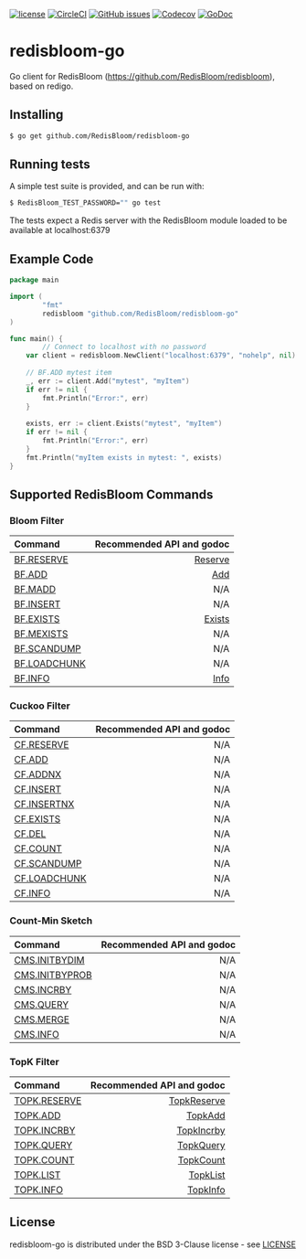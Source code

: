 [![license](https://img.shields.io/github/license/RedisBloom/redisbloom-go.svg)](https://github.com/RedisBloom/redisbloom-go)
[![CircleCI](https://circleci.com/gh/RedisBloom/redisbloom-go.svg?style=svg)](https://circleci.com/gh/RedisBloom/redisbloom-go)
[![GitHub issues](https://img.shields.io/github/release/RedisBloom/redisbloom-go.svg)](https://github.com/RedisBloom/redisbloom-go/releases/latest)
[![Codecov](https://codecov.io/gh/RedisBloom/redisbloom-go/branch/master/graph/badge.svg)](https://codecov.io/gh/RedisBloom/redisbloom-go)
[![GoDoc](https://godoc.org/github.com/RedisBloom/redisbloom-go?status.svg)](https://godoc.org/github.com/RedisBloom/redisbloom-go)


# redisbloom-go

Go client for RedisBloom (https://github.com/RedisBloom/redisbloom), based on redigo.

## Installing

```sh
$ go get github.com/RedisBloom/redisbloom-go
```

## Running tests

A simple test suite is provided, and can be run with:

```sh
$ RedisBloom_TEST_PASSWORD="" go test
```

The tests expect a Redis server with the RedisBloom module loaded to be available at localhost:6379

## Example Code

```go
package main 

import (
        "fmt"
        redisbloom "github.com/RedisBloom/redisbloom-go"
)

func main() {
		// Connect to localhost with no password
    var client = redisbloom.NewClient("localhost:6379", "nohelp", nil)
       
    // BF.ADD mytest item 
    _, err := client.Add("mytest", "myItem")
    if err != nil {
        fmt.Println("Error:", err)
    }
    
    exists, err := client.Exists("mytest", "myItem")
    if err != nil {
        fmt.Println("Error:", err)
    }
    fmt.Println("myItem exists in mytest: ", exists)
}
```

## Supported RedisBloom Commands

### Bloom Filter

| Command | Recommended API and godoc  |
| :---          |  ----: |
| [BF.RESERVE](https://oss.redislabs.com/redisbloom/Bloom_Commands/#bfreserve) | [Reserve](https://godoc.org/github.com/RedisBloom/redisbloom-go#Client.Reserve) |
| [BF.ADD](https://oss.redislabs.com/redisbloom/Bloom_Commands/#bfadd) | [Add](https://godoc.org/github.com/RedisBloom/redisbloom-go#Client.Add) |
| [BF.MADD](https://oss.redislabs.com/redisbloom/Bloom_Commands/#bfmadd) | N/A |
| [BF.INSERT](https://oss.redislabs.com/redisbloom/Bloom_Commands/#bfinsert) | N/A |
| [BF.EXISTS](https://oss.redislabs.com/redisbloom/Bloom_Commands/#bfexists) | [Exists](https://godoc.org/github.com/RedisBloom/redisbloom-go#Client.Exists) |
| [BF.MEXISTS](https://oss.redislabs.com/redisbloom/Bloom_Commands/#bfmexists) | N/A |
| [BF.SCANDUMP](https://oss.redislabs.com/redisbloom/Bloom_Commands/#bfscandump) | N/A |
| [BF.LOADCHUNK](https://oss.redislabs.com/redisbloom/Bloom_Commands/#bfloadchunk) | N/A |
| [BF.INFO](https://oss.redislabs.com/redisbloom/Bloom_Commands/#bfinfo) | [Info](https://godoc.org/github.com/RedisBloom/redisbloom-go#Client.Info) |

### Cuckoo Filter

| Command | Recommended API and godoc  |
| :---          |  ----: |
| [CF.RESERVE](https://oss.redislabs.com/redisbloom/Cuckoo_Commands/#cfreserve) | N/A |
| [CF.ADD](https://oss.redislabs.com/redisbloom/Cuckoo_Commands/#cfadd) |  N/A |
| [CF.ADDNX](https://oss.redislabs.com/redisbloom/Cuckoo_Commands/#cfaddnx) |  N/A |
| [CF.INSERT](https://oss.redislabs.com/redisbloom/Cuckoo_Commands/#cfinsert) |  N/A |
| [CF.INSERTNX](https://oss.redislabs.com/redisbloom/Cuckoo_Commands/#cfinsertnx) |  N/A |
| [CF.EXISTS](https://oss.redislabs.com/redisbloom/Cuckoo_Commands/#cfexists) |  N/A |
| [CF.DEL](https://oss.redislabs.com/redisbloom/Cuckoo_Commands/#cfdel) |  N/A |
| [CF.COUNT](https://oss.redislabs.com/redisbloom/Cuckoo_Commands/#cfcount) |  N/A |
| [CF.SCANDUMP](https://oss.redislabs.com/redisbloom/Cuckoo_Commands/#cfscandump) |  N/A |
| [CF.LOADCHUNK](https://oss.redislabs.com/redisbloom/Cuckoo_Commands/#cfloadchunck) |  N/A |
| [CF.INFO](https://oss.redislabs.com/redisbloom/Cuckoo_Commands/#cfinfo) |  N/A |

### Count-Min Sketch

| Command | Recommended API and godoc  |
| :---          |  ----: |
| [CMS.INITBYDIM](https://oss.redislabs.com/redisbloom/CountMinSketch_Commands/#cmsinitbydim) | N/A |
| [CMS.INITBYPROB](https://oss.redislabs.com/redisbloom/CountMinSketch_Commands/#cmsinitbyprob) |  N/A |
| [CMS.INCRBY](https://oss.redislabs.com/redisbloom/CountMinSketch_Commands/#cmsincrby) |  N/A |
| [CMS.QUERY](https://oss.redislabs.com/redisbloom/CountMinSketch_Commands/#cmsquery) |  N/A |
| [CMS.MERGE](https://oss.redislabs.com/redisbloom/CountMinSketch_Commands/#cmsmerge) |  N/A |
| [CMS.INFO](https://oss.redislabs.com/redisbloom/CountMinSketch_Commands/#cmsinfo) |  N/A |

### TopK Filter

| Command | Recommended API and godoc  |
| :---          |  ----: |
| [TOPK.RESERVE](https://oss.redislabs.com/redisbloom/TopK_Commands/#topkreserve) |  [TopkReserve](https://godoc.org/github.com/RedisBloom/redisbloom-go#Client.TopkReserve)  |
| [TOPK.ADD](https://oss.redislabs.com/redisbloom/TopK_Commands/#topkadd) |   [TopkAdd](https://godoc.org/github.com/RedisBloom/redisbloom-go#Client.TopkAdd)  |
| [TOPK.INCRBY](https://oss.redislabs.com/redisbloom/TopK_Commands/#topkincrby) |  [TopkIncrby](https://godoc.org/github.com/RedisBloom/redisbloom-go#Client.TopkIncrby)  |
| [TOPK.QUERY](https://oss.redislabs.com/redisbloom/TopK_Commands/#topkquery) |   [TopkQuery](https://godoc.org/github.com/RedisBloom/redisbloom-go#Client.TopkQuery)  |
| [TOPK.COUNT](https://oss.redislabs.com/redisbloom/TopK_Commands/#topkcount) |   [TopkCount](https://godoc.org/github.com/RedisBloom/redisbloom-go#Client.TopkCount)  |
| [TOPK.LIST](https://oss.redislabs.com/redisbloom/TopK_Commands/#topklist) |   [TopkList](https://godoc.org/github.com/RedisBloom/redisbloom-go#Client.TopkList)  |
| [TOPK.INFO](https://oss.redislabs.com/redisbloom/TopK_Commands/#topkinfo) |   [TopkInfo](https://godoc.org/github.com/RedisBloom/redisbloom-go#Client.TopkInfo)  |


## License

redisbloom-go is distributed under the BSD 3-Clause license - see [LICENSE](LICENSE)
